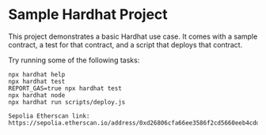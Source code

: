 # Sample Hardhat Project

This project demonstrates a basic Hardhat use case. It comes with a sample contract, a test for that contract, and a script that deploys that contract.

Try running some of the following tasks:

```shell
npx hardhat help
npx hardhat test
REPORT_GAS=true npx hardhat test
npx hardhat node
npx hardhat run scripts/deploy.js

Sepolia Etherscan link:
https://sepolia.etherscan.io/address/0xd26806cfa66ee3586f2cd5660eeb4cdd2828b921

```
